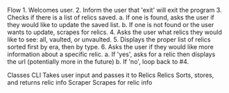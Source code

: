 Flow
    1. Welcomes user.
    2. Inform the user that 'exit' will exit the program
    3. Checks if there is a list of relics saved.
        a. If one is found, asks the user if they would like to update the saved list.
        b. If one is not found or the user wants to update, scrapes for relics.
    4. Asks the user what relics they would like to see: all, vaulted, or unvaulted.
    5. Displays the proper list of relics sorted first by era, then by type.
    6. Asks the user if they would like more information about a specific relic.
        a. If 'yes', asks for a relic then displays the url (potentially more in the future)
        b. If 'no', loop back to #4.

Classes
    CLI
        Takes user input and passes it to Relics
    Relics
        Sorts, stores, and returns relic info
    Scraper
        Scrapes for relic info